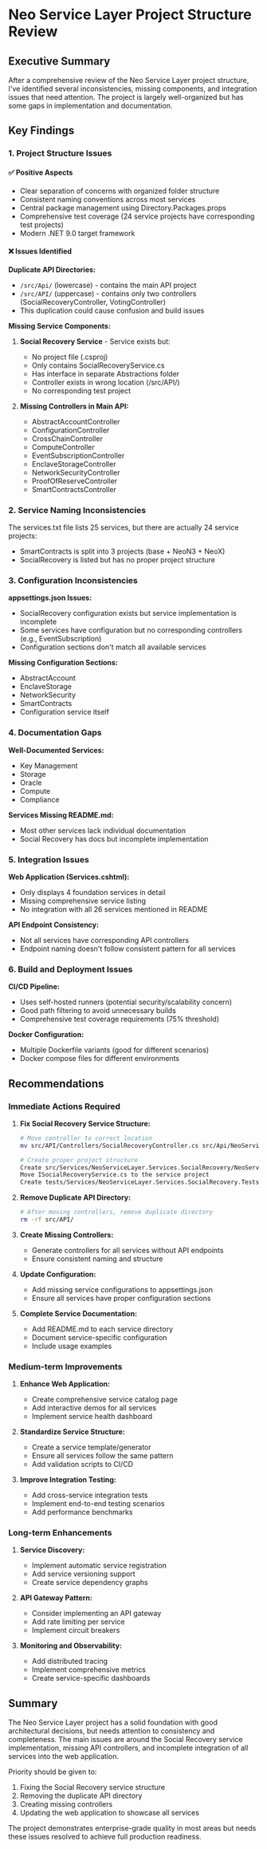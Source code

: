 # Neo Service Layer Project Structure Review

## Executive Summary

After a comprehensive review of the Neo Service Layer project structure, I've identified several inconsistencies, missing components, and integration issues that need attention. The project is largely well-organized but has some gaps in implementation and documentation.

## Key Findings

### 1. Project Structure Issues

#### ✅ Positive Aspects
- Clear separation of concerns with organized folder structure
- Consistent naming conventions across most services
- Central package management using Directory.Packages.props
- Comprehensive test coverage (24 service projects have corresponding test projects)
- Modern .NET 9.0 target framework

#### ❌ Issues Identified

**Duplicate API Directories:**
- `/src/Api/` (lowercase) - contains the main API project
- `/src/API/` (uppercase) - contains only two controllers (SocialRecoveryController, VotingController)
- This duplication could cause confusion and build issues

**Missing Service Components:**
1. **Social Recovery Service** - Service exists but:
   - No project file (.csproj)
   - Only contains SocialRecoveryService.cs
   - Has interface in separate Abstractions folder
   - Controller exists in wrong location (/src/API/)
   - No corresponding test project

2. **Missing Controllers in Main API:**
   - AbstractAccountController
   - ConfigurationController  
   - CrossChainController
   - ComputeController
   - EventSubscriptionController
   - EnclaveStorageController
   - NetworkSecurityController
   - ProofOfReserveController
   - SmartContractsController

### 2. Service Naming Inconsistencies

The services.txt file lists 25 services, but there are actually 24 service projects:
- SmartContracts is split into 3 projects (base + NeoN3 + NeoX)
- SocialRecovery is listed but has no proper project structure

### 3. Configuration Inconsistencies

**appsettings.json Issues:**
- SocialRecovery configuration exists but service implementation is incomplete
- Some services have configuration but no corresponding controllers (e.g., EventSubscription)
- Configuration sections don't match all available services

**Missing Configuration Sections:**
- AbstractAccount
- EnclaveStorage
- NetworkSecurity
- SmartContracts
- Configuration service itself

### 4. Documentation Gaps

**Well-Documented Services:**
- Key Management
- Storage
- Oracle
- Compute
- Compliance

**Services Missing README.md:**
- Most other services lack individual documentation
- Social Recovery has docs but incomplete implementation

### 5. Integration Issues

**Web Application (Services.cshtml):**
- Only displays 4 foundation services in detail
- Missing comprehensive service listing
- No integration with all 26 services mentioned in README

**API Endpoint Consistency:**
- Not all services have corresponding API controllers
- Endpoint naming doesn't follow consistent pattern for all services

### 6. Build and Deployment Issues

**CI/CD Pipeline:**
- Uses self-hosted runners (potential security/scalability concern)
- Good path filtering to avoid unnecessary builds
- Comprehensive test coverage requirements (75% threshold)

**Docker Configuration:**
- Multiple Dockerfile variants (good for different scenarios)
- Docker compose files for different environments

## Recommendations

### Immediate Actions Required

1. **Fix Social Recovery Service Structure:**
   ```bash
   # Move controller to correct location
   mv src/API/Controllers/SocialRecoveryController.cs src/Api/NeoServiceLayer.Api/Controllers/
   
   # Create proper project structure
   Create src/Services/NeoServiceLayer.Services.SocialRecovery/NeoServiceLayer.Services.SocialRecovery.csproj
   Move ISocialRecoveryService.cs to the service project
   Create tests/Services/NeoServiceLayer.Services.SocialRecovery.Tests/
   ```

2. **Remove Duplicate API Directory:**
   ```bash
   # After moving controllers, remove duplicate directory
   rm -rf src/API/
   ```

3. **Create Missing Controllers:**
   - Generate controllers for all services without API endpoints
   - Ensure consistent naming and structure

4. **Update Configuration:**
   - Add missing service configurations to appsettings.json
   - Ensure all services have proper configuration sections

5. **Complete Service Documentation:**
   - Add README.md to each service directory
   - Document service-specific configuration
   - Include usage examples

### Medium-term Improvements

1. **Enhance Web Application:**
   - Create comprehensive service catalog page
   - Add interactive demos for all services
   - Implement service health dashboard

2. **Standardize Service Structure:**
   - Create a service template/generator
   - Ensure all services follow the same pattern
   - Add validation scripts to CI/CD

3. **Improve Integration Testing:**
   - Add cross-service integration tests
   - Implement end-to-end testing scenarios
   - Add performance benchmarks

### Long-term Enhancements

1. **Service Discovery:**
   - Implement automatic service registration
   - Add service versioning support
   - Create service dependency graphs

2. **API Gateway Pattern:**
   - Consider implementing an API gateway
   - Add rate limiting per service
   - Implement circuit breakers

3. **Monitoring and Observability:**
   - Add distributed tracing
   - Implement comprehensive metrics
   - Create service-specific dashboards

## Summary

The Neo Service Layer project has a solid foundation with good architectural decisions, but needs attention to consistency and completeness. The main issues are around the Social Recovery service implementation, missing API controllers, and incomplete integration of all services into the web application.

Priority should be given to:
1. Fixing the Social Recovery service structure
2. Removing the duplicate API directory
3. Creating missing controllers
4. Updating the web application to showcase all services

The project demonstrates enterprise-grade quality in most areas but needs these issues resolved to achieve full production readiness.